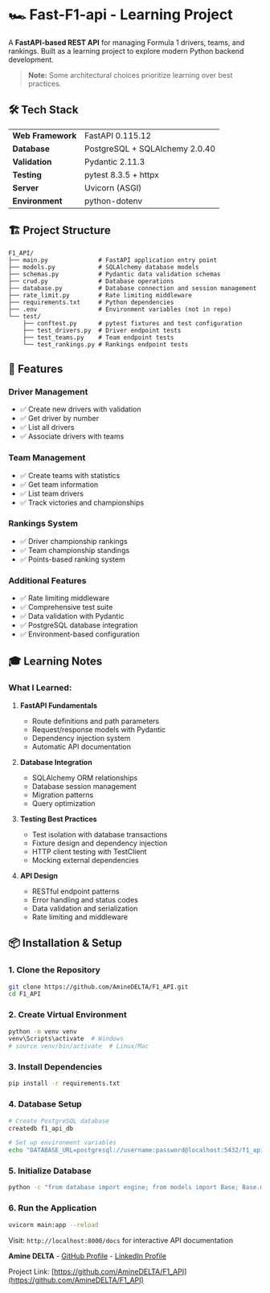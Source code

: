 # 🏎️ Fast-F1-api - Learning Project

A **FastAPI-based REST API** for managing Formula 1 drivers, teams, and rankings. Built as a learning project to explore modern Python backend development.

> **Note:** Some architectural choices prioritize learning over best practices.

## 🛠️ Tech Stack

|           |            |
|-----------|------------|
| **Web Framework** | FastAPI 0.115.12 |
| **Database** | PostgreSQL + SQLAlchemy 2.0.40 |
| **Validation** | Pydantic 2.11.3 |
| **Testing** | pytest 8.3.5 + httpx |
| **Server** | Uvicorn (ASGI) |
| **Environment** | python-dotenv |


## 🏗️ Project Structure

```
F1_API/
├── main.py              # FastAPI application entry point
├── models.py            # SQLAlchemy database models
├── schemas.py           # Pydantic data validation schemas
├── crud.py              # Database operations
├── database.py          # Database connection and session management
├── rate_limit.py        # Rate limiting middleware
├── requirements.txt     # Python dependencies
├── .env                 # Environment variables (not in repo)
└── test/
    ├── conftest.py      # pytest fixtures and test configuration
    ├── test_drivers.py  # Driver endpoint tests
    ├── test_teams.py    # Team endpoint tests
    └── test_rankings.py # Rankings endpoint tests
```
## 🚀 Features

### **Driver Management**
- ✅ Create new drivers with validation
- ✅ Get driver by number
- ✅ List all drivers
- ✅ Associate drivers with teams

### **Team Management**
- ✅ Create teams with statistics
- ✅ Get team information
- ✅ List team drivers
- ✅ Track victories and championships

### **Rankings System**
- ✅ Driver championship rankings
- ✅ Team championship standings
- ✅ Points-based ranking system

### **Additional Features**
- ✅ Rate limiting middleware
- ✅ Comprehensive test suite
- ✅ Data validation with Pydantic
- ✅ PostgreSQL database integration
- ✅ Environment-based configuration

## 🎓 Learning Notes

### **What I Learned:**

1. **FastAPI Fundamentals**
   - Route definitions and path parameters
   - Request/response models with Pydantic
   - Dependency injection system
   - Automatic API documentation

2. **Database Integration**
   - SQLAlchemy ORM relationships
   - Database session management
   - Migration patterns
   - Query optimization

3. **Testing Best Practices**
   - Test isolation with database transactions
   - Fixture design and dependency injection
   - HTTP client testing with TestClient
   - Mocking external dependencies

4. **API Design**
   - RESTful endpoint patterns
   - Error handling and status codes
   - Data validation and serialization
   - Rate limiting and middleware

## 📦 Installation & Setup

### **1. Clone the Repository**
```bash
git clone https://github.com/AmineDELTA/F1_API.git
cd F1_API
```

### **2. Create Virtual Environment**
```bash
python -m venv venv
venv\Scripts\activate  # Windows
# source venv/bin/activate  # Linux/Mac
```

### **3. Install Dependencies**
```bash
pip install -r requirements.txt
```

### **4. Database Setup**
```bash
# Create PostgreSQL database
createdb f1_api_db

# Set up environment variables
echo "DATABASE_URL=postgresql://username:password@localhost:5432/f1_api_db" > .env
```

### **5. Initialize Database**
```bash
python -c "from database import engine; from models import Base; Base.metadata.create_all(engine)"
```

### **6. Run the Application**
```bash
uvicorn main:app --reload
```

Visit: `http://localhost:8000/docs` for interactive API documentation



**Amine DELTA** - [GitHub Profile](https://github.com/AmineDELTA) - [LinkedIn Profile](www.linkedin.com/in/mohamed-amine-el-gueddar-312a2b26a)

Project Link: [https://github.com/AmineDELTA/F1_API](https://github.com/AmineDELTA/F1_API)
